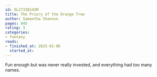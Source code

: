 ```yaml
---
id: OL27338143M
title: The Priory of the Orange Tree
author: Samantha Shannon
pages: 845
rating: 3
categories:
- fantasy
reads:
- finished_at: 2025-01-06
  started_at:
---
```


Fun enough but was never really invested, and everything had too many names.

